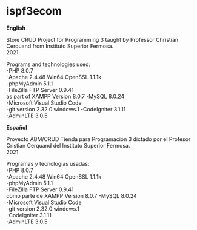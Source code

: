 # ispf3ecom

**English**  

Store CRUD Project for Programming 3 taught by Professor Christian Cerquand from Instituto Superior Fermosa.  
2021  

Programs and technologies used:  
-PHP 8.0.7  
-Apache 2.4.48 Win64 OpenSSL 1.1.1k  
-phpMyAdmin 5.1.1  
-FileZilla FTP Server 0.9.41  
as part of XAMPP Version 8.0.7
-MySQL 8.0.24  
-Microsoft Visual Studio Code  
-git version 2.32.0.windows.1
-CodeIgniter 3.1.11  
-AdminLTE 3.0.5  

**Español**  

Proyecto ABM/CRUD Tienda para Programación 3 dictado por el Profesor Cristian Cerquand del Instituto Superior Fermosa.  
2021  

Programas y tecnologías usadas:  
-PHP 8.0.7  
-Apache 2.4.48 Win64 OpenSSL 1.1.1k  
-phpMyAdmin 5.1.1  
-FileZilla FTP Server 0.9.41  
como parte de XAMPP Version 8.0.7
-MySQL 8.0.24  
-Microsoft Visual Studio Code  
-git version 2.32.0.windows.1  
-CodeIgniter 3.1.11  
-AdminLTE 3.0.5  

